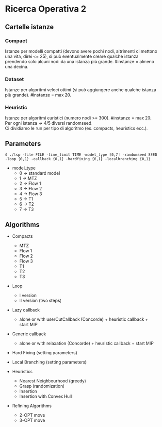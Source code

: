 # Ricerca Operativa 2
## Cartelle istanze
### Compact
Istanze per modelli compatti (devono avere pochi nodi, altrimenti ci mettono una vita, direi <= 25), si può eventualmente creare qualche istanza prendendo solo alcuni nodi da una istanza più grande. #instanze = almeno una decina.

### Dataset 
Istanze per algoritmi veloci ottimi (si può aggiungere anche qualche istanza più grande). #instanze = max 20.

### Heuristic
Istanze per algoritmi euristici (numero nodi >= 300). #instanze = max 20. <br>
Per ogni istanza -> 4/5 diversi randomseed. <br>
Ci dividiamo le run per tipo di algoritmo (es. compacts, heuristics ecc.).

## Parameters
```
$ ./tsp -file FILE -time_limit TIME -model_type [0,7] -randomseed SEED -loop {0,1} -callback {0,1} -hardfixing {0,1} -localbranching {0,1}
```
- model_type
  - 0 -> standard model
  - 1 -> MTZ
  - 2 -> Flow 1
  - 3 -> Flow 2
  - 4 -> Flow 3
  - 5 -> T1
  - 6 -> T2
  - 7 -> T3

## Algorithms
- Compacts
  - MTZ
  - Flow 1
  - Flow 2
  - Flow 3
  - T1
  - T2
  - T3

- Loop
  - I version
  - II version (two steps)

- Lazy callback
  - alone or with userCutCallback (Concorde) + heuristic callback + start MIP

- Generic callback
  - alone or with relaxation (Concorde) + heuristic callback + start MIP

- Hard Fixing (setting parameters)

- Local Branching (setting parameters)

- Heuristics
  - Nearest Neighbourhood (greedy)
  - Grasp (randomization)
  - Insertion
  - Insertion with Convex Hull

- Refining Algorithms
  - 2-OPT move
  - 3-OPT move




